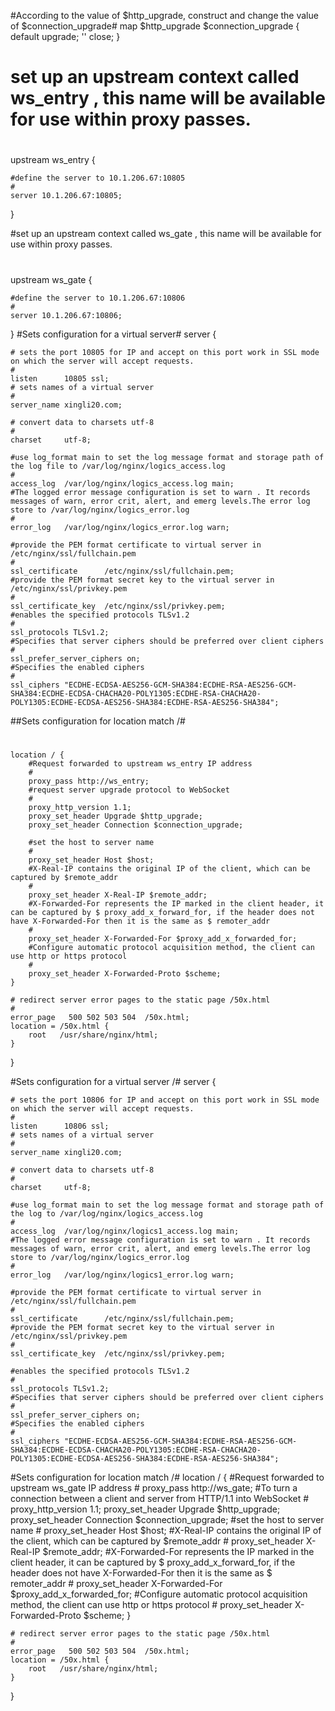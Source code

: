 #According to the value of $http_upgrade, construct and change the value of $connection_upgrade#
map $http_upgrade $connection_upgrade {
    default upgrade;
    '' close;
}


# set up an upstream context called ws_entry , this name will be available for use within proxy passes.
#
upstream ws_entry {
	
	#define the server to 10.1.206.67:10805
	#
    server 10.1.206.67:10805;
}

#set up an upstream context called ws_gate , this name will be available for use within proxy passes.
#
upstream ws_gate {

	#define the server to 10.1.206.67:10806
	#
    server 10.1.206.67:10806;
}
#Sets configuration for a virtual server#
server {

	# sets the port 10805 for IP and accept on this port work in SSL mode on which the server will accept requests.
	#
    listen      10805 ssl;
	# sets names of a virtual server
	#
    server_name xingli20.com;

	# convert data to charsets utf-8
	#
    charset     utf-8;

	#use log_format main to set the log message format and storage path of the log file to /var/log/nginx/logics_access.log
	#
    access_log  /var/log/nginx/logics_access.log main;
	#The logged error message configuration is set to warn . It records messages of warn, error crit, alert, and emerg levels.The error log store to /var/log/nginx/logics_error.log
	#
    error_log   /var/log/nginx/logics_error.log warn;
	
	#provide the PEM format certificate to virtual server in /etc/nginx/ssl/fullchain.pem 
	#
    ssl_certificate      /etc/nginx/ssl/fullchain.pem;
	#provide the PEM format secret key to the virtual server in /etc/nginx/ssl/privkey.pem
	#
    ssl_certificate_key  /etc/nginx/ssl/privkey.pem;
	#enables the specified protocols TLSv1.2
	#
    ssl_protocols TLSv1.2;
	#Specifies that server ciphers should be preferred over client ciphers
	#
    ssl_prefer_server_ciphers on;
	#Specifies the enabled ciphers
	#
    ssl_ciphers "ECDHE-ECDSA-AES256-GCM-SHA384:ECDHE-RSA-AES256-GCM-SHA384:ECDHE-ECDSA-CHACHA20-POLY1305:ECDHE-RSA-CHACHA20-POLY1305:ECDHE-ECDSA-AES256-SHA384:ECDHE-RSA-AES256-SHA384";

##Sets configuration for location match /#
#
    location / {
		#Request forwarded to upstream ws_entry IP address
		#
        proxy_pass http://ws_entry;
		#request server upgrade protocol to WebSocket
		#
        proxy_http_version 1.1;
        proxy_set_header Upgrade $http_upgrade;
        proxy_set_header Connection $connection_upgrade;

		#set the host to server name
		#
        proxy_set_header Host $host;
		#X-Real-IP contains the original IP of the client, which can be captured by $remote_addr
		#
        proxy_set_header X-Real-IP $remote_addr;
		#X-Forwarded-For represents the IP marked in the client header, it can be captured by $ proxy_add_x_forward_for, if the header does not have X-Forwarded-For then it is the same as $ remoter_addr
		#	
        proxy_set_header X-Forwarded-For $proxy_add_x_forwarded_for;
		#Configure automatic protocol acquisition method, the client can use http or https protocol
		#
        proxy_set_header X-Forwarded-Proto $scheme;
    }

    # redirect server error pages to the static page /50x.html
    #
    error_page   500 502 503 504  /50x.html;
    location = /50x.html {
        root   /usr/share/nginx/html;
    }
}

#Sets configuration for a virtual server /#
server {

	# sets the port 10806 for IP and accept on this port work in SSL mode on which the server will accept requests.
	#
    listen      10806 ssl;
	# sets names of a virtual server
	#
    server_name xingli20.com;
	
	# convert data to charsets utf-8
	#
    charset     utf-8;

	#use log_format main to set the log message format and storage path of the log to /var/log/nginx/logics_access.log
	#
    access_log  /var/log/nginx/logics1_access.log main;
	#The logged error message configuration is set to warn . It records messages of warn, error crit, alert, and emerg levels.The error log store to /var/log/nginx/logics_error.log
	#
    error_log   /var/log/nginx/logics1_error.log warn;
	
	#provide the PEM format certificate to virtual server in /etc/nginx/ssl/fullchain.pem 
	#
    ssl_certificate      /etc/nginx/ssl/fullchain.pem;
	#provide the PEM format secret key to the virtual server in /etc/nginx/ssl/privkey.pem
	#
    ssl_certificate_key  /etc/nginx/ssl/privkey.pem;
	
	#enables the specified protocols TLSv1.2
	#
    ssl_protocols TLSv1.2;
	#Specifies that server ciphers should be preferred over client ciphers
	#
    ssl_prefer_server_ciphers on;
	#Specifies the enabled ciphers
	#
    ssl_ciphers "ECDHE-ECDSA-AES256-GCM-SHA384:ECDHE-RSA-AES256-GCM-SHA384:ECDHE-ECDSA-CHACHA20-POLY1305:ECDHE-RSA-CHACHA20-POLY1305:ECDHE-ECDSA-AES256-SHA384:ECDHE-RSA-AES256-SHA384";
#Sets configuration for location match /#
    location / {
		#Request forwarded to upstream ws_gate IP address
		#
        proxy_pass http://ws_gate;
		#To turn a connection between a client and server from HTTP/1.1 into WebSocket
		#
        proxy_http_version 1.1;
        proxy_set_header Upgrade $http_upgrade;
        proxy_set_header Connection $connection_upgrade;
		#set the host to server name
		#
        proxy_set_header Host $host;
		#X-Real-IP contains the original IP of the client, which can be captured by $remote_addr
		#
        proxy_set_header X-Real-IP $remote_addr;
		#X-Forwarded-For represents the IP marked in the client header, it can be captured by $ proxy_add_x_forward_for, if the header does not have X-Forwarded-For then it is the same as $ remoter_addr
		#
        proxy_set_header X-Forwarded-For $proxy_add_x_forwarded_for;
		#Configure automatic protocol acquisition method, the client can use http or https protocol
		#
        proxy_set_header X-Forwarded-Proto $scheme;
    }

    # redirect server error pages to the static page /50x.html
    #
    error_page   500 502 503 504  /50x.html;
    location = /50x.html {
        root   /usr/share/nginx/html;
    }
}
